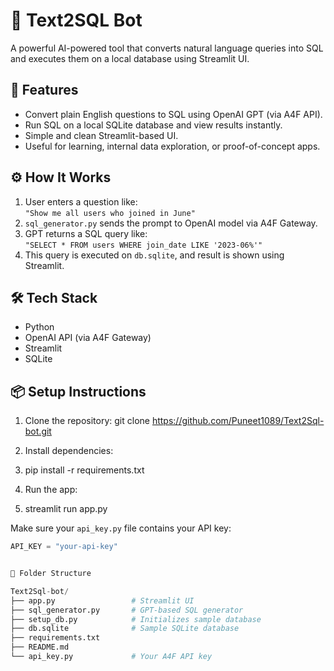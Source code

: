 # 🧠 Text2SQL Bot

A powerful AI-powered tool that converts natural language queries into SQL and executes them on a local database using Streamlit UI.

## 🚀 Features

- Convert plain English questions to SQL using OpenAI GPT (via A4F API).
- Run SQL on a local SQLite database and view results instantly.
- Simple and clean Streamlit-based UI.
- Useful for learning, internal data exploration, or proof-of-concept apps.

## ⚙️ How It Works

1. User enters a question like:  
   `"Show me all users who joined in June"`
2. `sql_generator.py` sends the prompt to OpenAI model via A4F Gateway.
3. GPT returns a SQL query like:  
   `"SELECT * FROM users WHERE join_date LIKE '2023-06%'"`
4. This query is executed on `db.sqlite`, and result is shown using Streamlit.

## 🛠️ Tech Stack

- Python
- OpenAI API (via A4F Gateway)
- Streamlit
- SQLite

## 📦 Setup Instructions

1. Clone the repository:
git clone https://github.com/Puneet1089/Text2Sql-bot.git

2. Install dependencies:

3. pip install -r requirements.txt

4. Run the app:

5. streamlit run app.py

Make sure your `api_key.py` file contains your API key:
```python
API_KEY = "your-api-key"


📁 Folder Structure

Text2Sql-bot/
├── app.py                 # Streamlit UI
├── sql_generator.py       # GPT-based SQL generator
├── setup_db.py            # Initializes sample database
├── db.sqlite              # Sample SQLite database
├── requirements.txt
├── README.md
└── api_key.py             # Your A4F API key